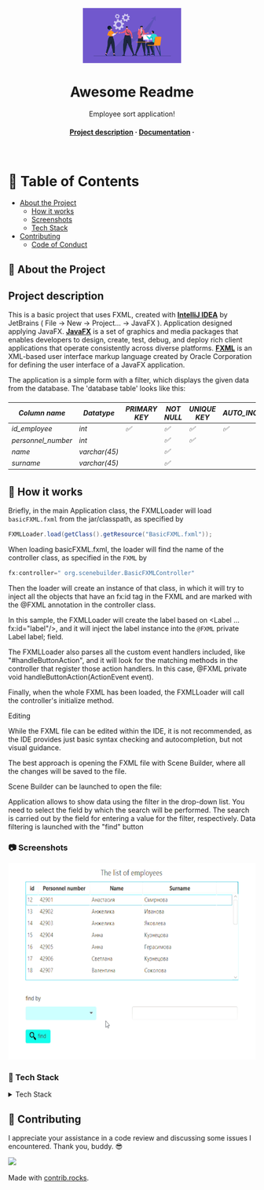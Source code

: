 <div align="center">
  <img src="https://github.com/Petrovich-A/JavaFX/blob/master/gif/Employee-Management.png" 
     alt="logo" width="200" height="auto" />

  <h1>Awesome Readme</h1>
  <p>
    Employee sort application! 
  </p>

<!-- Badges -->
<h4>
    <a href="https://github.com/Petrovich-A/JavaFX#notebook_with_decorative_cover-table-of-contents">Project description</a>
  <span> · </span>
    <a href="https://github.com/Petrovich-A/JavaFX/tree/master/src/main/resources/JavaDoc">Documentation</a>
  <span> · </span>
  </h4>
</div>

<br />

<!-- Table of Contents -->

# :notebook_with_decorative_cover: Table of Contents

- [About the Project](#star2-about-the-project)
    * [How it works](#how-it-works)
    * [Screenshots](#camera-screenshots)
    * [Tech Stack](#space_invader-tech-stack)
- [Contributing](#wave-contributing)
    * [Code of Conduct](#scroll-code-of-conduct)

<!-- About the Project -->

## :star2: About the Project

## Project description

This is a basic project that uses FXML, created with [**IntelliJ IDEA**](https://www.jetbrains.com/idea/) by JetBrains (
File -> New -> Project... -> JavaFX ).
Application designed applying JavaFX. [**JavaFX**](https://docs.oracle.com/javafx/2/overview/jfxpub-overview.htm) is a
set of graphics and media packages that enables developers to design, create, test, debug, and deploy rich client
applications that operate consistently across diverse platforms.
[**FXML**]() is an XML-based user interface markup language created by Oracle Corporation for defining the user
interface of a JavaFX application.

The application is a simple form with a filter, which displays the given data from the database.
The 'database table' looks like this:

<h6>

| Column name      | Datatype    | PRIMARY KEY        | NOT NULL            | UNIQUE KEY         | AUTO_INCREMENT     |
|------------------|-------------|--------------------|---------------------|--------------------|--------------------|
| id_employee      | int         | :white_check_mark: | :white_check_mark:  | :white_check_mark: | :white_check_mark: |
| personnel_number | int         |                    | :white_check_mark:  | :white_check_mark: |                    |
| name             | varchar(45) |                    | :white_check_mark:  |                    |                    |
| surname          | varchar(45) |                    | :white_check_mark:  |                    |                    |

</h6>
<!-- How it works -->

## :star2: How it works

Briefly, in the main Application class, the FXMLLoader will load `basicFXML.fxml` from the jar/classpath, as specified
by

```java
FXMLLoader.load(getClass().getResource("BasicFXML.fxml"));
```

When loading basicFXML.fxml, the loader will find the name of the controller class, as specified in the `FXML` by

```java
fx:controller=" org.scenebuilder.BasicFXMLController"
```

Then the loader will create an instance of that class, in which it will try to inject all the objects that have an fx:id
tag in the FXML and are marked with the @FXML annotation in the controller class.

In this sample, the FXMLLoader will create the label based on <Label ... fx:id="label"/>, and it will inject the label
instance into the `@FXML` private Label label; field.

The FXMLLoader also parses all the custom event handlers included, like "#handleButtonAction", and it will look for the
matching methods in the controller that register those action handlers. In this case, @FXML private void
handleButtonAction(ActionEvent event).

Finally, when the whole FXML has been loaded, the FXMLLoader will call the controller's initialize method.

Editing

While the FXML file can be edited within the IDE, it is not recommended, as the IDE provides just basic syntax checking
and autocompletion, but not visual guidance.

The best approach is opening the FXML file with Scene Builder, where all the changes will be saved to the file.

Scene Builder can be launched to open the file:

Application allows to show data using the filter in the drop-down list. You need to select the field by which the search
will be performed. The search is carried out by the field for entering a value for the filter, respectively. Data
filtering is launched with the "find" button

<!-- Screenshots -->

### :camera: Screenshots

<div align="center"> 
  <img src="https://github.com/Petrovich-A/JavaFX/blob/master/gif/Employee_app_2022-11-08.gif" 
    alt="screenshot" width="600" height="400" />
</div>


<!-- TechStack -->

### :space_invader: Tech Stack

<details>
  <summary>Tech Stack</summary>
  <ul>
    <li><a href="https://java.com/en//">Java</a></li>
    <li><a href="https://openjfx.io/">JavaFX</a></li>
    <li><a href="https://gluonhq.com/products/scene-builder/">Scene Builder</a></li>
    <li><a href="https://www.mysql.com/">MySQL</a></li>
  </ul>
</details>

<!-- Contributing -->

## :wave: Contributing

I appreciate your assistance in a code review and discussing some issues I encountered. Thank you, buddy. :sunglasses:

<a href="https://github.com/Khodyko/zapchastiSpring/graphs/contributors">
  <img src="https://contrib.rocks/image?repo=Khodyko/zapchastiSpring" />
</a>

Made with [contrib.rocks](https://contrib.rocks).
